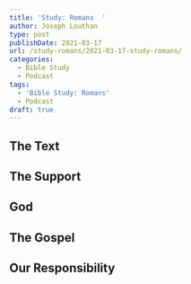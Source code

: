 ```yaml
---
title: 'Study: Romans  '
author: Joseph Louthan
type: post
publishDate: 2021-03-17
url: /study-romans/2021-03-17-study-romans/
categories:
  - Bible Study
  - Podcast
tags:
  - 'Bible Study: Romans'
  - Podcast
draft: true
---
```

## The Text



## The Support



## God



## The Gospel



## Our Responsibility



